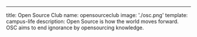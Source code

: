 ---
title: Open Source Club
name: opensourceclub
image: './osc.png'
template: campus-life
description:  Open Source is how the world moves forward. OSC aims to end ignorance by opensourcing knowledge.
